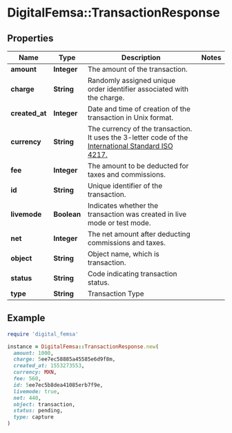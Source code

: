 # DigitalFemsa::TransactionResponse

## Properties

| Name | Type | Description | Notes |
| ---- | ---- | ----------- | ----- |
| **amount** | **Integer** | The amount of the transaction. |  |
| **charge** | **String** | Randomly assigned unique order identifier associated with the charge. |  |
| **created_at** | **Integer** | Date and time of creation of the transaction in Unix format. |  |
| **currency** | **String** | The currency of the transaction. It uses the 3-letter code of the [International Standard ISO 4217.](https://es.wikipedia.org/wiki/ISO_4217) |  |
| **fee** | **Integer** | The amount to be deducted for taxes and commissions. |  |
| **id** | **String** | Unique identifier of the transaction. |  |
| **livemode** | **Boolean** | Indicates whether the transaction was created in live mode or test mode. |  |
| **net** | **Integer** | The net amount after deducting commissions and taxes. |  |
| **object** | **String** | Object name, which is transaction. |  |
| **status** | **String** | Code indicating transaction status. |  |
| **type** | **String** | Transaction Type |  |

## Example

```ruby
require 'digital_femsa'

instance = DigitalFemsa::TransactionResponse.new(
  amount: 1000,
  charge: 5ee7ec58885a45585e6d9f8m,
  created_at: 1553273553,
  currency: MXN,
  fee: 560,
  id: 5ee7ec5b8dea41085erb7f9e,
  livemode: true,
  net: 440,
  object: transaction,
  status: pending,
  type: capture
)
```

